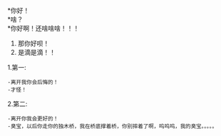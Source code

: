 *你好！  
*啥？  
*你好啊！还啥啥啥！！！  

1. 那你好呗！  
2. 是滴是滴！！  

1.第一:

    -离开我你会后悔的！  
    -才怪！  
2.第二:

    -离开你我会更好的！
    -臭宝，以后你走你的独木桥，我在桥底撑着桥，你别摔着了啊，呜呜呜，我的臭宝。。。。。
